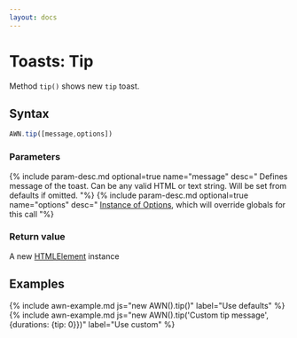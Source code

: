 ```yaml
---
layout: docs
---
```


# Toasts: Tip
Method `tip()` shows new `tip` toast.


## Syntax
```javascript
AWN.tip([message,options])
```
### Parameters
{% include param-desc.md optional=true name="message" desc="
  Defines message of the toast. Can be any valid HTML or text string. Will be set from defaults if omitted.
"%}
{% include param-desc.md optional=true name="options" desc="
  [Instance of Options](/awesome-notifications/docs/customization/), which will override globals for this call
"%}

### Return value
A new [HTMLElement](https://developer.mozilla.org/en-US/docs/Web/API/HTMLElement) instance


## Examples

{% include awn-example.md js="new AWN().tip()" label="Use defaults" %}
{% include awn-example.md js="new AWN().tip('Custom tip message', {durations: {tip: 0}})" label="Use custom" %}
